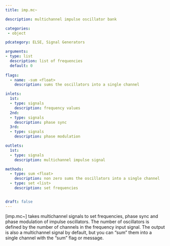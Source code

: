 ```yaml
---
title: imp.mc~

description: multichannel impulse oscillator bank

categories:
 - object

pdcategory: ELSE, Signal Generators

arguments:
- type: list
  description: list of frequencies
  default: 0
  
flags:
  - name: -sum <float>
    description: sums the oscillators into a single channel

inlets:
  1st:
  - type: signals
    description: frequency values
  2nd:
  - type: signals
    description: phase sync
  3rd:
  - type: signals
    description: phase modulation

outlets:
  1st:
  - type: signals
    description: multichannel impulse signal

methods:
  - type: sum <float>
    description: non zero sums the oscillators into a single channel
  - type: set <list>
    description: set frequencies


draft: false
---
```


[imp.mc~] takes multichannel signals to set frequencies, phase sync and phase modulation of impulse oscillators. The number of oscillators is defined by the number of channels in the frequency input signal. The output is also a multichannel signal by default, but you can “sum” them into a single channel with the “sum” flag or message.

